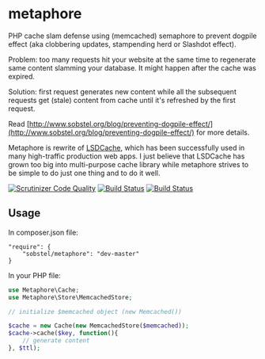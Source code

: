 metaphore
=========

PHP cache slam defense using (memcached) semaphore to prevent dogpile effect (aka clobbering updates, stampending herd or Slashdot effect).

Problem: too many requests hit your website at the same time to regenerate same content slamming your database. It might happen after the cache was expired.

Solution: first request generates new content while all the subsequent requests get (stale) content from cache until it's refreshed by the first request.

Read [http://www.sobstel.org/blog/preventing-dogpile-effect/](http://www.sobstel.org/blog/preventing-dogpile-effect/) for more details.

Metaphore is rewrite of [LSDCache](https://github.com/gsmlabs/LSDCache), which has been successfully used in many high-traffic production web apps. I just believe that LSDCache has grown too big into multi-purpose cache library while metaphore strives to be simple to do just one thing and to do it well.

[![Scrutinizer Code Quality](https://scrutinizer-ci.com/g/sobstel/metaphore/badges/quality-score.png?b=master)](https://scrutinizer-ci.com/g/sobstel/metaphore/?branch=master)
[![Build Status](https://travis-ci.org/sobstel/metaphore.svg?branch=master)](https://travis-ci.org/sobstel/metaphore)
[![Build Status](https://scrutinizer-ci.com/g/sobstel/metaphore/badges/build.png?b=master)](https://scrutinizer-ci.com/g/sobstel/metaphore/build-status/master)

Usage
-----

In composer.json file:

```
"require": {
	"sobstel/metaphore": "dev-master"
}
```

In your PHP file:

``` php
use Metaphore\Cache;
use Metaphore\Store\MemcachedStore;

// initialize $memcached object (new Memcached())

$cache = new Cache(new MemcachedStore($memcached));
$cache->cache($key, function(){
    // generate content
}, $ttl);
```
